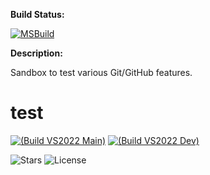 **Build Status:**

[![MSBuild](https://github.com/sammyfreg/hello-world/actions/workflows/msbuild.yml/badge.svg?branch=master)](https://github.com/sammyfreg/hello-world/actions/workflows/msbuild.yml)



**Description:**

Sandbox to test various Git/GitHub features.


# test
[![(Build VS2022 Main)](https://github.com/sammyfreg/netImgui/actions/workflows/msbuild_vs2022_main.yml/badge.svg?branch=main)](https://github.com/sammyfreg/netImgui/actions/workflows/msbuild_vs2022_main.yml)
[![(Build VS2022 Dev)](https://github.com/sammyfreg/netImgui/actions/workflows/msbuild_vs2022_dev.yml/badge.svg?branch=dev)](https://github.com/sammyfreg/netImgui/actions/workflows/msbuild_vs2022_dev.yml)

![Stars](https://img.shields.io/github/stars/sammyfreg/netImgui)
![License](https://img.shields.io/github/license/sammyfreg/netImgui)
